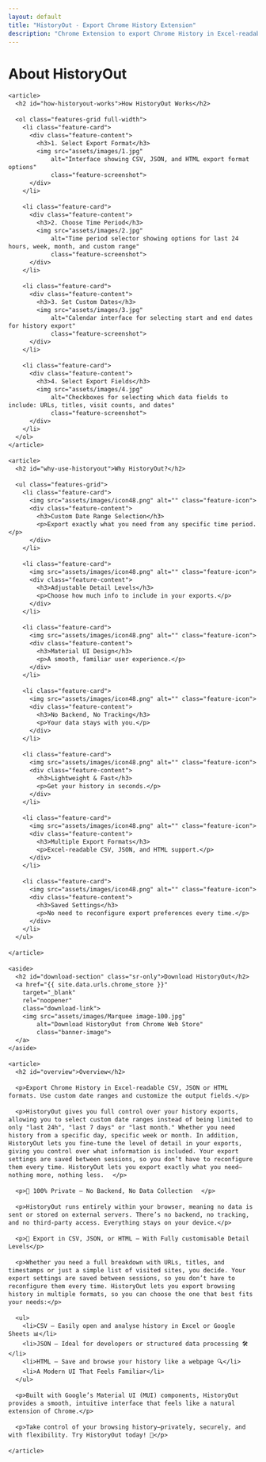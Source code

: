 ```yaml
---
layout: default
title: "HistoryOut - Export Chrome History Extension"
description: "Chrome Extension to export Chrome History in Excel-readable CSV, JSON or HTML formats. Use custom date ranges and customize the output fields"
---
```


<div class="main-wrapper">
  <main id="content" class="main-content" role="main">
    <h1 class="sr-only">
      About HistoryOut
    </h1>

    <article>
      <h2 id="how-historyout-works">How HistoryOut Works</h2>

      <ol class="features-grid full-width">
        <li class="feature-card">
          <div class="feature-content">
            <h3>1. Select Export Format</h3>
            <img src="assets/images/1.jpg"
                alt="Interface showing CSV, JSON, and HTML export format options"
                class="feature-screenshot">
          </div>
        </li>

        <li class="feature-card">
          <div class="feature-content">
            <h3>2. Choose Time Period</h3>
            <img src="assets/images/2.jpg"
                alt="Time period selector showing options for last 24 hours, week, month, and custom range"
                class="feature-screenshot">
          </div>
        </li>

        <li class="feature-card">
          <div class="feature-content">
            <h3>3. Set Custom Dates</h3>
            <img src="assets/images/3.jpg"
                alt="Calendar interface for selecting start and end dates for history export"
                class="feature-screenshot">
          </div>
        </li>

        <li class="feature-card">
          <div class="feature-content">
            <h3>4. Select Export Fields</h3>
            <img src="assets/images/4.jpg"
                alt="Checkboxes for selecting which data fields to include: URLs, titles, visit counts, and dates"
                class="feature-screenshot">
          </div>
        </li>
      </ol>
    </article>

    <article>
      <h2 id="why-use-historyout">Why HistoryOut?</h2>

      <ul class="features-grid">
        <li class="feature-card">
          <img src="assets/images/icon48.png" alt="" class="feature-icon">
          <div class="feature-content">
            <h3>Custom Date Range Selection</h3>
            <p>Export exactly what you need from any specific time period.</p>
          </div>
        </li>

        <li class="feature-card">
          <img src="assets/images/icon48.png" alt="" class="feature-icon">
          <div class="feature-content">
            <h3>Adjustable Detail Levels</h3>
            <p>Choose how much info to include in your exports.</p>
          </div>
        </li>

        <li class="feature-card">
          <img src="assets/images/icon48.png" alt="" class="feature-icon">
          <div class="feature-content">
            <h3>Material UI Design</h3>
            <p>A smooth, familiar user experience.</p>
          </div>
        </li>

        <li class="feature-card">
          <img src="assets/images/icon48.png" alt="" class="feature-icon">
          <div class="feature-content">
            <h3>No Backend, No Tracking</h3>
            <p>Your data stays with you.</p>
          </div>
        </li>

        <li class="feature-card">
          <img src="assets/images/icon48.png" alt="" class="feature-icon">
          <div class="feature-content">
            <h3>Lightweight & Fast</h3>
            <p>Get your history in seconds.</p>
          </div>
        </li>

        <li class="feature-card">
          <img src="assets/images/icon48.png" alt="" class="feature-icon">
          <div class="feature-content">
            <h3>Multiple Export Formats</h3>
            <p>Excel-readable CSV, JSON, and HTML support.</p>
          </div>
        </li>

        <li class="feature-card">
          <img src="assets/images/icon48.png" alt="" class="feature-icon">
          <div class="feature-content">
            <h3>Saved Settings</h3>
            <p>No need to reconfigure export preferences every time.</p>
          </div>
        </li>
      </ul>

    </article>

    <aside>
      <h2 id="download-section" class="sr-only">Download HistoryOut</h2>
      <a href="{{ site.data.urls.chrome_store }}"
        target="_blank"
        rel="noopener"
        class="download-link">
        <img src="assets/images/Marquee image-100.jpg"
            alt="Download HistoryOut from Chrome Web Store"
            class="banner-image">
      </a>
    </aside>

    <article>
      <h2 id="overview">Overview</h2>

      <p>Export Chrome History in Excel-readable CSV, JSON or HTML formats. Use custom date ranges and customize the output fields.</p>

      <p>HistoryOut gives you full control over your history exports, allowing you to select custom date ranges instead of being limited to only "last 24h", "last 7 days" or "last month." Whether you need history from a specific day, specific week or month. In addition, HistoryOut lets you fine-tune the level of detail in your exports, giving you control over what information is included. Your export settings are saved between sessions, so you don’t have to reconfigure them every time. HistoryOut lets you export exactly what you need—nothing more, nothing less.⠀⠀</p>

      <p>🔐 100% Private – No Backend, No Data Collection⠀⠀</p>

      <p>HistoryOut runs entirely within your browser, meaning no data is sent or stored on external servers. There’s no backend, no tracking, and no third-party access. Everything stays on your device.</p>

      <p>📂 Export in CSV, JSON, or HTML – With Fully customisable Detail Levels</p>

      <p>Whether you need a full breakdown with URLs, titles, and timestamps or just a simple list of visited sites, you decide. Your export settings are saved between sessions, so you don’t have to reconfigure them every time. HistoryOut lets you export browsing history in multiple formats, so you can choose the one that best fits your needs:</p>

      <ul>
        <li>CSV – Easily open and analyse history in Excel or Google Sheets 📊</li>
        <li>JSON – Ideal for developers or structured data processing 🛠️</li>
        <li>HTML – Save and browse your history like a webpage 🔍</li>
        <li>A Modern UI That Feels Familiar</li>
      </ul>

      <p>Built with Google’s Material UI (MUI) components, HistoryOut provides a smooth, intuitive interface that feels like a natural extension of Chrome.</p>

      <p>Take control of your browsing history—privately, securely, and with flexibility. Try HistoryOut today! 🚀</p>

    </article>

  </main>
</div>
